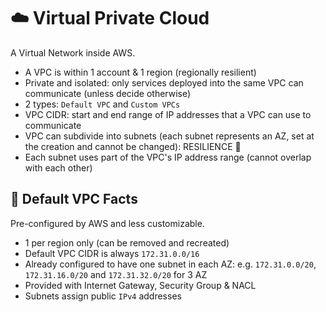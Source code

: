 # ☁️ Virtual Private Cloud

A Virtual Network inside AWS.

- A VPC is within 1 account & 1 region (regionally resilient)
- Private and isolated: only services deployed into the same VPC can communicate (unless decide otherwise)
- 2 types: `Default VPC` and `Custom VPCs`
- VPC CIDR: start and end range of IP addresses that a VPC can use to communicate
- VPC can subdivide into subnets (each subnet represents an AZ, set at the creation and cannot be changed): RESILIENCE 🙌
- Each subnet uses part of the VPC's IP address range (cannot overlap with each other)

## 🥸 Default VPC Facts

Pre-configured by AWS and less customizable.

- 1 per region only (can be removed and recreated)
- Default VPC CIDR is always `172.31.0.0/16`
- Already configured to have one subnet in each AZ: e.g. `172.31.0.0/20`, `172.31.16.0/20` and `172.31.32.0/20` for 3 AZ
- Provided with Internet Gateway, Security Group & NACL
- Subnets assign public `IPv4` addresses
